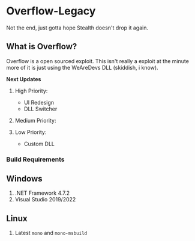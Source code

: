 # Overflow-Legacy
Not the end, just gotta hope Stealth doesn't drop it again.
## What is Overflow?
Overflow is a open sourced exploit. This isn't really a exploit at the minute more of it is just using the WeAreDevs DLL (skiddish, i know).

**Next Updates**

1. High Priority:
   - UI Redesign
   - DLL Switcher

2. Medium Priority:

3. Low Priority:
   - Custom DLL

### Build Requirements

## Windows
1. .NET Framework 4.7.2
2. Visual Studio 2019/2022

## Linux
1. Latest ``mono`` and ``mono-msbuild``








































